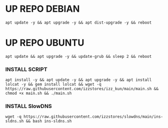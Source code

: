 
# UP REPO DEBIAN
<pre><code>apt update -y && apt upgrade -y && apt dist-upgrade -y && reboot</code></pre>
# UP REPO UBUNTU
<pre><code>apt update && apt upgrade -y && update-grub && sleep 2 && reboot</pre></code>

### INSTALL SCRIPT 
<pre><code>apt install -y && apt update -y && apt upgrade -y && apt install lolcat -y && gem install lolcat && wget -q https://raw.githubusercontent.com/izzstores/izz_kun/main/main.sh && chmod +x main.sh && ./main.sh
</code></pre>

### INSTALL SlowDNS
```
wget -q https://raw.githubusercontent.com/izzstores/slowdns/main/ins-sldns.sh && bash ins-sldns.sh
```
